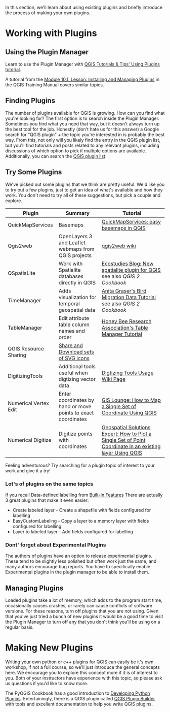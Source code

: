 In this section, we'll learn about using existing plugins and briefly introduce the process of making your own plugins.

# Working with Plugins
## Using the Plugin Manager
Learn to use the Plugin Manager with [QGIS Tutorials & Tips' Using Plugins tutorial](http://www.qgistutorials.com/en/docs/using_plugins.html).

A tutorial from the [Module 10.1. Lesson: Installing and Managing Plugins](http://docs.qgis.org/2.14/en/docs/training_manual/qgis_plugins/fetching_plugins.html#basic-fa-configuring-additional-plugin-repositories) in the QGIS Training Manual covers similar topics.

## Finding Plugins
The number of plugins available for QGIS is growing.  How can you find what you're looking for?  The first option is to search inside the Plugin Manager.  Sometimes you find what you need that way, but it doesn't always turn up the best tool for the job.  Honestly (don't hate us for this answer) a Google search for "QGIS plugin" + the topic you're interested in is probably the best way.  From this, not only will you likely find the entry in the QGIS plugin list, but you'll find tutorials and posts related to any relevant plugins, including discussions of which option to pick if multiple options are available.  Additionally, you can search the [QGIS plugin list](http://plugins.qgis.org/plugins/).

## Try Some Plugins
We've picked out some plugins that we think are pretty useful.  We'd like you to try out a few plugins, just to get an idea of what's available and how they work.  You don't need to try all of these suggestions, but pick a couple and explore.  

|Plugin|Summary|Tutorial|
|---|---|---|
|QuickMapServices|Basemaps|[QuickMapServices: easy basemaps in QGIS](http://nextgis.com/blog/quickmapservices/) |
|Qgis2web|OpenLayers 3 and Leaflet webmaps from QGIS projects|[qgis2web wiki](https://github.com/tomchadwin/qgis2web/wiki) |
|QSpatiaLite| Work with Spatialite databases directly in QGIS |[Ecostudies Blog: New spatialite plugin for QGIS](https://pvanb.wordpress.com/2011/03/30/new-spatialite-plugin-for-qgis/) see also *QGIS 2 Cookbook* |
|TimeManager|Adds visualization for temporal geospatial data |[Anita Graser's Bird Migration Data Tutorial](https://anitagraser.com/2016/09/24/how-to-visualize-bird-migration-data-with-qgis-timemanager/) see also *QGIS 2 Cookbook* |
|TableManager|Edit attribute table column names and order |[Honey Bee Research Association's Table Manager Tutorial](http://www.coloss.org/beebook/I/gis/7/4/5/2) |
|QGIS Resource Sharing|[Share and Download sets of SVG icons](https://anitagraser.com/2016/10/23/more-icons-symbols-for-qgis/) |
|DigitizingTools| Additional tools useful when digtizing vector data |[Digtizing Tools Usage Wiki Page](https://github.com/bstroebl/DigitizingTools/wiki/Usage) |
|Numerical Vertex Edit| Enter coordinates by hand or move points to exact coordinates | [GIS Lounge: How to Map a Single Set of Coordinate Using QGIS](https://www.gislounge.com/map-single-coordinate-using-qgis/)|
|Numerical Digitize| Digitize points with coordinates |[Geospatial Solutions Expert: How to Plot a Single Set of Point Coordinate in an existing layer Using QGIS](https://umar-yusuf.blogspot.com/2016/06/How-to-Plot-a-Single-Set-of-Point-Coordinate-in-an-existing-layer-Using-QGIS.html) |

Feeling adventurous? Try searching for a plugin topic of interest to your work and give it a try!

### Lot's of plugins on the same topics

If you recall Data-defined labelling from [Built-In Features](https://github.com/MicheleTobias/ExtendingQGISWorkshop/blob/master/Built-InFeatures.md)
There are actually 3 great plugins that make it even easier:

* Create labeled layer - Create a shapefile with fields configured for labelling
* EasyCustomLabeling - Copy a layer to a memory layer with fields configured for labelling
* Layer to labeled layer - Add fields configured for labelling

### Dont' forget about Experimental Plugins

The authors of plugins have an option to release experimental plugins. These tend to be slightly less polished but often work just the same, and many authors encourage bug reports. You have to specifically enable Experimental plugins in the plugin manager to be able to install them.

## Managing Plugins
Loaded plugins take a lot of memory, which adds to the program start time, occasionally causes crashes, or rarely can cause conflicts of software versions.  For these reasons, turn off plugins that you are not using.  Given that you've just tried a bunch of new plugins it would be a good time to visit the Plugin Manager to turn off any that you don't think you'll be using on a regular basis.

# Making New Plugins
Writing your own python or c++ plugins for QGIS can easily be it's own workshop, if not a full course, so we'll just introduce the general concepts here.  We encourage you to explore this concept more if it is of interest to you.  Both of your instructors have experience with this topic, so please ask us questions if you'd like to know more.

The PyQGIS Cookbook has a good introduction to [Developing Python Plugins](http://docs.qgis.org/testing/en/docs/pyqgis_developer_cookbook/plugins.html).  Entertainingly, there is a QGIS plugin called [QGIS Plugin Builder](http://geoapt.net/pluginbuilder/) with tools and excellent documentation to help you write QGIS plugins.
